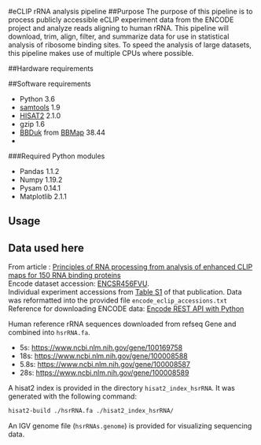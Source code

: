 #eCLIP rRNA analysis pipeline
##Purpose
The purpose of this pipeline is to process publicly accessible 
eCLIP experiment data from the ENCODE project and analyze reads aligning to 
human rRNA. This pipeline will download, trim, align, filter, and summarize
data for use in statistical analysis of ribosome binding sites. To speed the 
analysis of large datasets, this pipeline makes use of multiple CPUs where 
possible.  

##Hardware requirements


##Software requirements
- Python 3.6
- [samtools](http://www.htslib.org/) 1.9
- [HISAT2](http://daehwankimlab.github.io/hisat2/) 2.1.0
- gzip 1.6
- [BBDuk](https://jgi.doe.gov/data-and-tools/bbtools/bb-tools-user-guide/bbduk-guide/) from 
[BBMap](https://jgi.doe.gov/data-and-tools/bbtools/) 38.44
- 

###Required Python modules
- Pandas 1.1.2
- Numpy 1.19.2
- Pysam 0.14.1
- Matplotlib 2.1.1

## Usage


## Data used here
From article : [Principles of RNA processing from analysis of enhanced CLIP maps for 150 RNA binding proteins](https://doi.org/10.1186/s13059-020-01982-9)  
Encode dataset accession: [ENCSR456FVU](https://www.encodeproject.org/publication-data/ENCSR456FVU/).   
Individual experiment accessions from [Table S1](https://static-content.springer.com/esm/art%3A10.1186%2Fs13059-020-01982-9/MediaObjects/13059_2020_1982_MOESM1_ESM.xlsx)
of that publication. Data was reformatted into the provided file `encode_eclip_accessions.txt`  
Reference for downloading ENCODE data:
[Encode REST API with Python](https://www.encodeproject.org/help/rest-api/#json-script)


Human reference rRNA sequences downloaded from refseq Gene and combined into `hsrRNA.fa`.
- 5s: https://www.ncbi.nlm.nih.gov/gene/100169758  
- 18s: https://www.ncbi.nlm.nih.gov/gene/100008588  
- 5.8s: https://www.ncbi.nlm.nih.gov/gene/100008587  
- 28s: https://www.ncbi.nlm.nih.gov/gene/100008589 

A hisat2 index is provided in the directory `hisat2_index_hsrRNA`. It was 
generated with the following command:
```bash
hisat2-build ./hsrRNA.fa ./hisat2_index_hsrRNA/
```
An IGV genome file (`hsrRNAs.genome`) is provided for visualizing sequencing data.